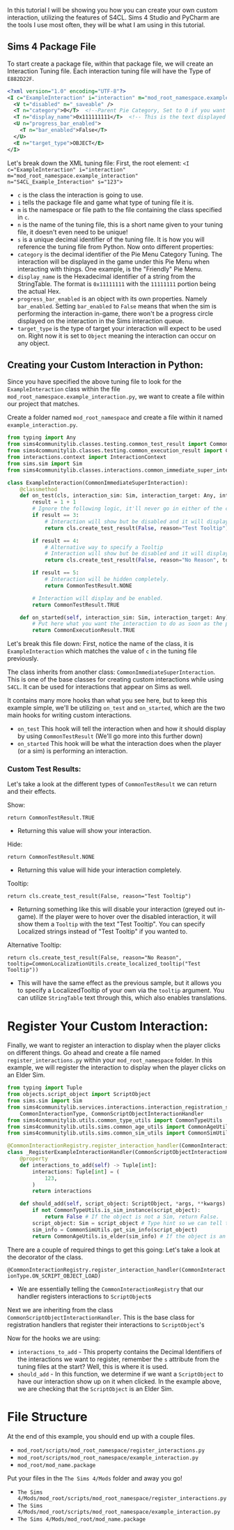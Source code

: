 In this tutorial I will be showing you how you can create your own custom interaction, utilizing the features of S4CL.
Sims 4 Studio and PyCharm are the tools I use most often, they will be what I am using in this tutorial.

## Sims 4 Package File

To start create a package file, within that package file, we will create an Interaction Tuning file.
Each interaction tuning file will have the Type of `E882D22F`.

```XML
<?xml version="1.0" encoding="UTF-8"?>
<I c="ExampleInteraction" i="interaction" m="mod_root_namespace.example_interaction" n="S4CL_Example_Interaction" s="123">
  <V t="disabled" n="_saveable" />
  <T n="category">0</T>  <!--Parent Pie Category, Set to 0 if you want your interaction to appear at the root. -->
  <T n="display_name">0x111111111</T>  <!-- This is the text displayed on the interaction, the string comes from String Tables. i.e. 0xABC would pull the String Table value with identifier "ABC" -->
  <U n="progress_bar_enabled">
    <T n="bar_enabled">False</T>
  </U>
  <E n="target_type">OBJECT</E>
</I>
```
Let's break down the XML tuning file:
First, the root element:
`<I c="ExampleInteraction" i="interaction" m="mod_root_namespace.example_interaction" n="S4CL_Example_Interaction" s="123">`
- `c` is the class the interaction is going to use.
- `i` tells the package file and game what type of tuning file it is.
- `m` is the namespace or file path to the file containing the class specified in `c`.
- `n` is the name of the tuning file, this is a short name given to your tuning file, it doesn't even need to be unique!
- `s` is a unique decimal identifier of the tuning file. It is how you will reference the tuning file from Python.
Now onto different properties:
- `category` is the decimal identifier of the Pie Menu Category Tuning. The interaction will be displayed in the game under this Pie Menu when interacting with things. One example, is the "Friendly" Pie Menu.
- `display_name` is the Hexadecimal identifier of a string from the StringTable. The format is `0x11111111` with the `11111111` portion being the actual Hex.
- `progress_bar_enabled` is an object with its own properties. Namely `bar_enabled`. Setting `bar_enabled` to `False` means that when the sim is performing the interaction in-game, there won't be a progress circle displayed on the interaction in the Sims interaction queue.
- `target_type` is the type of target your interaction will expect to be used on. Right now it is set to `Object` meaning the interaction can occur on any object.

## Creating your Custom Interaction in Python:
Since you have specified the above tuning file to look for the `ExampleInteraction` class within the file `mod_root_namespace.example_interaction.py`, we want to create a file within our project that matches.

Create a folder named `mod_root_namespace` and create a file within it named `example_interaction.py`.
```Python
from typing import Any
from sims4communitylib.classes.testing.common_test_result import CommonTestResult
from sims4communitylib.classes.testing.common_execution_result import CommonExecutionResult
from interactions.context import InteractionContext
from sims.sim import Sim
from sims4communitylib.classes.interactions.common_immediate_super_interaction import CommonImmediateSuperInteraction

class ExampleInteraction(CommonImmediateSuperInteraction):
    @classmethod
    def on_test(cls, interaction_sim: Sim, interaction_target: Any, interaction_context: InteractionContext, **kwargs) -> CommonTestResult:
        result = 1 + 1
        # Ignore the following logic, it'll never go in either of the checks, but it is just an example.
        if result == 3:
            # Interaction will show but be disabled and it will display "Test Tooltip" when hovered by the player.
            return cls.create_test_result(False, reason="Test Tooltip")

        if result == 4:
            # Alternative way to specify a Tooltip
            # Interaction will show but be disabled and it will display "Test Tooltip" when hovered by the player.
            return cls.create_test_result(False, reason="No Reason", tooltip='Test Tooltip')

        if result == 5:
            # Interaction will be hidden completely.
            return CommonTestResult.NONE

        # Interaction will display and be enabled.
        return CommonTestResult.TRUE

    def on_started(self, interaction_sim: Sim, interaction_target: Any) -> CommonExecutionResult:
        # Put here what you want the interaction to do as soon as the player clicks it while it is enabled.
        return CommonExecutionResult.TRUE
```
Let's break this file down:
First, notice the name of the class, it is `ExampleInteraction` which matches the value of `c` in the tuning file previously.

The class inherits from another class: `CommonImmediateSuperInteraction`. This is one of the base classes for creating custom interactions while using `S4CL`. It can be used for interactions that appear on Sims as well.

It contains many more hooks than what you see here, but to keep this example simple, we'll be utilizing `on_test` and `on_started`, which are the two main hooks for writing custom interactions.

- `on_test` This hook will tell the interaction when and how it should display by using `CommonTestResult` (We'll go more into this further down)
- `on_started` This hook will be what the interaction does when the player (or a sim) is performing an interaction.
### Custom Test Results:
Let's take a look at the different types of `CommonTestResult` we can return and their effects.

Show:

`return CommonTestResult.TRUE`
- Returning this value will show your interaction.

Hide:

`return CommonTestResult.NONE`
- Returning this value will hide your interaction completely.

Tooltip:

`return cls.create_test_result(False, reason="Test Tooltip")`
- Returning something like this will disable your interaction (greyed out in-game). If the player were to hover over the disabled interaction, it will show them a `Tooltip` with the text "Test Tooltip". You can specify Localized strings instead of "Test Tooltip" if you wanted to.

Alternative Tooltip:

`return cls.create_test_result(False, reason="No Reason", tooltip=CommonLocalizationUtils.create_localized_tooltip("Test Tooltip"))`
- This will have the same effect as the previous sample, but it allows you to specify a LocalizedTooltip of your own via the `tooltip` argument. You can utilize `StringTable` text through this, which also enables translations.


# Register Your Custom Interaction:
Finally, we want to register an interaction to display when the player clicks on different things.
Go ahead and create a file named `register_interactions.py` within your `mod_root_namespace` folder.
In this example, we will register the interaction to display when the player clicks on an Elder Sim.
```Python
from typing import Tuple
from objects.script_object import ScriptObject
from sims.sim import Sim
from sims4communitylib.services.interactions.interaction_registration_service import CommonInteractionRegistry, \
    CommonInteractionType, CommonScriptObjectInteractionHandler
from sims4communitylib.utils.common_type_utils import CommonTypeUtils
from sims4communitylib.utils.sims.common_age_utils import CommonAgeUtils
from sims4communitylib.utils.sims.common_sim_utils import CommonSimUtils

@CommonInteractionRegistry.register_interaction_handler(CommonInteractionType.ON_SCRIPT_OBJECT_LOAD)
class _RegisterExampleInteractionHandler(CommonScriptObjectInteractionHandler):
    @property
    def interactions_to_add(self) -> Tuple[int]:
        interactions: Tuple[int] = (
            123,
        )
        return interactions

    def should_add(self, script_object: ScriptObject, *args, **kwargs) -> bool:
        if not CommonTypeUtils.is_sim_instance(script_object):
            return False # If the object is not a Sim, return False.
        script_object: Sim = script_object # Type hint so we can tell the code that it IS a Sim object (Makes it easier for Intellisense to work with it in PyCharm)
        sim_info = CommonSimUtils.get_sim_info(script_object)
        return CommonAgeUtils.is_elder(sim_info) # If the object is an Elder Sim.
```
There are a couple of required things to get this going:
Let's take a look at the decorator of the class.

`@CommonInteractionRegistry.register_interaction_handler(CommonInteractionType.ON_SCRIPT_OBJECT_LOAD)`
- We are essentially telling the `CommonInteractionRegistry` that our handler registers interactions to `ScriptObject`s

Next we are inheriting from the class `CommonScriptObjectInteractionHandler`. This is the base class for registration handlers that register their interactions to `ScriptObject`'s

Now for the hooks we are using:
- `interactions_to_add` - This property contains the Decimal Identifiers of the interactions we want to register, remember the `s` attribute from the tuning files at the start? Well, this is where it is used.
- `should_add` - In this function, we determine if we want a `ScriptObject` to have our interaction show up on it when clicked. In the example above, we are checking that the `ScriptObject` is an Elder Sim.

# File Structure
At the end of this example, you should end up with a couple files.
- `mod_root/scripts/mod_root_namespace/register_interactions.py`
- `mod_root/scripts/mod_root_namespace/example_interaction.py`
- `mod_root/mod_name.package`

Put your files in the `The Sims 4/Mods` folder and away you go!

- `The Sims 4/Mods/mod_root/scripts/mod_root_namespace/register_interactions.py`
- `The Sims 4/Mods/mod_root/scripts/mod_root_namespace/example_interaction.py`
- `The Sims 4/Mods/mod_root/mod_name.package`